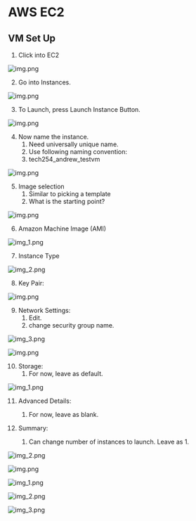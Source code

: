 # AWS EC2

## VM Set Up

1. Click into EC2

![img.png](aws_images/ec2_first_page.png)

2.  Go into Instances.

![img.png](aws_images/instances.png)

3. To Launch, press Launch Instance Button.

![img.png](aws_images/setting_up_instance_1.png)

4. Now name the instance.
   1. Need universally unique name.
   2. Use following naming convention:
   3. tech254_andrew_testvm

![img.png](aws_images/instance_name.png)

5. Image selection
   1. Similar to picking a template
   2. What is the starting point?

![img.png](aws_images/ami_1.png)

6. Amazon Machine Image (AMI)

![img_1.png](aws_images/ami_2.png)

7. Instance Type

![img_2.png](aws_images/ami_instance_type.png)

8. Key Pair:

![img.png](aws_images/key_pair.png)

9. Network Settings:
   1. Edit.
   2. change security group name.

![img_3.png](aws_images/network_settings_security_group.png)

![img.png](aws_images/network_settings.png)


10. Storage:
    1. For now, leave as default.

![img_1.png](aws_images/storage_settings.png)

11. Advanced Details:
    1. For now, leave as blank.

12. Summary:
    1. Can change number of instances to launch. Leave as 1.

![img_2.png](aws_images/summary.png)

![img.png](aws_images/vm_instances.png)

![img_1.png](aws_images/instances_select.png)

![img_2.png](aws_images/instance_state.png)

![img_3.png](aws_images/termination.png)
